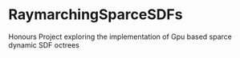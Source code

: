 # RaymarchingSparceSDFs
 Honours Project exploring the implementation of Gpu based sparce dynamic SDF octrees
